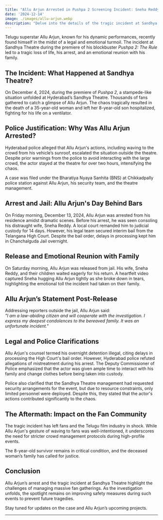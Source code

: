 ```yaml
---
title: "Allu Arjun Arrested in Pushpa 2 Screening Incident: Sneha Reddy's Emotional Welcome After His Release"
date: '2024-12-14'
image: ./images/allu-arjun.webp
description: "Delve into the details of the tragic incident at Sandhya Theatre during the Pushpa 2 screening that led to Allu Arjun's arrest. Explore the events, emotional family moments, police clarifications, and the aftermath, including the impact on fans and the film industry."
---
```


Telugu superstar Allu Arjun, known for his dynamic performances, recently found himself in the midst of a legal and emotional turmoil. The incident at Sandhya Theatre during the premiere of his blockbuster _Pushpa 2: The Rule_ led to a tragic loss of life, his arrest, and an emotional reunion with his family.

## The Incident: What Happened at Sandhya Theatre?

On December 4, 2024, during the premiere of _Pushpa 2_, a stampede-like situation unfolded at Hyderabad’s Sandhya Theatre. Thousands of fans gathered to catch a glimpse of Allu Arjun. The chaos tragically resulted in the death of a 35-year-old woman and left her 8-year-old son hospitalized, fighting for his life on a ventilator.

## Police Justification: Why Was Allu Arjun Arrested?

Hyderabad police alleged that Allu Arjun's actions, including waving to the crowd from his vehicle’s sunroof, escalated the situation outside the theatre. Despite prior warnings from the police to avoid interacting with the large crowd, the actor stayed at the theatre for over two hours, intensifying the chaos.

A case was filed under the Bharatiya Nyaya Sanhita (BNS) at Chikkadpally police station against Allu Arjun, his security team, and the theatre management.

## Arrest and Jail: Allu Arjun's Day Behind Bars

On Friday morning, December 13, 2024, Allu Arjun was arrested from his residence amidst dramatic scenes. Before his arrest, he was seen consoling his distraught wife, Sneha Reddy. A local court remanded him to judicial custody for 14 days. However, his legal team secured interim bail from the Telangana High Court. Despite the bail order, delays in processing kept him in Chanchalguda Jail overnight.

## Release and Emotional Reunion with Family

On Saturday morning, Allu Arjun was released from jail. His wife, Sneha Reddy, and their children waited eagerly for his return. A heartfelt video captured Sneha hugging Allu Arjun tightly as she broke down in tears, highlighting the emotional toll the incident had taken on their family.

## Allu Arjun’s Statement Post-Release

Addressing reporters outside the jail, Allu Arjun said:  
_"I am a law-abiding citizen and will cooperate with the investigation. I express my deepest condolences to the bereaved family. It was an unfortunate incident."_

## Legal and Police Clarifications

Allu Arjun's counsel termed his overnight detention illegal, citing delays in processing the High Court's bail order. However, Hyderabad police refuted allegations of mistreatment during his arrest. The Deputy Commissioner of Police emphasized that the actor was given ample time to interact with his family and change clothes before being taken into custody.

Police also clarified that the Sandhya Theatre management had requested security arrangements for the event, but due to resource constraints, only limited personnel were deployed. Despite this, they stated that the actor's actions contributed significantly to the chaos.

## The Aftermath: Impact on the Fan Community

The tragic incident has left fans and the Telugu film industry in shock. While Allu Arjun's gesture of waving to fans was well-intentioned, it underscores the need for stricter crowd management protocols during high-profile events.

The 8-year-old survivor remains in critical condition, and the deceased woman’s family has called for justice.

## Conclusion

Allu Arjun’s arrest and the tragic incident at Sandhya Theatre highlight the challenges of managing massive fan gatherings. As the investigation unfolds, the spotlight remains on improving safety measures during such events to prevent future tragedies.

Stay tuned for updates on the case and Allu Arjun’s upcoming projects.

---
